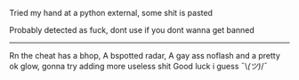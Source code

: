 Tried my hand at a python external, some shit is pasted


Probably detected as fuck, dont use if you dont wanna get banned


-----------------------------------------------------------------------------------------------------------------------------------------------------------------------------------
Rn the cheat has a bhop, A bspotted radar, A gay ass noflash and a pretty ok glow, gonna try adding more useless shit 
Good luck i guess                     ¯\\_(ツ)_/¯
